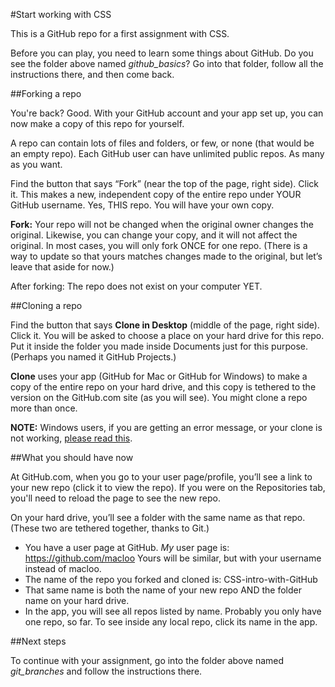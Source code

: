 #Start working with CSS

This is a GitHub repo for a first assignment with CSS.

Before you can play, you need to learn some things about GitHub. Do you see the folder above named *github_basics*? Go into that folder, follow all the instructions there, and then come back.

##Forking a repo

You're back? Good. With your GitHub account and your app set up, you can now make a copy of this repo for yourself.

A repo can contain lots of files and folders, or few, or none (that would be an empty repo). Each GitHub user can have unlimited public repos. As many as you want.

Find the button that says “Fork” (near the top of the page, right side). Click it. This makes a new, independent copy of the entire repo under YOUR GitHub username. Yes, THIS repo. You will have your own copy.

**Fork:** Your repo will not be changed when the original owner changes the original. Likewise, you can change your copy, and it will not affect the original. In most cases, you will only fork ONCE for one repo. (There is a way to update so that yours matches changes made to the original, but let’s leave that aside for now.)

After forking: The repo does not exist on your computer YET.

##Cloning a repo

Find the button that says **Clone in Desktop** (middle of the page, right side). Click it. You will be asked to choose a place on your hard drive for this repo. Put it inside the folder you made inside Documents just for this purpose. (Perhaps you named it GitHub Projects.)

**Clone** uses your app (GitHub for Mac or GitHub for Windows) to make a copy of the entire repo on your hard drive, and this copy is tethered to the version on the GitHub.com site (as you will see). You might clone a repo more than once.

**NOTE:** Windows users, if you are getting an error message, or your clone is not working, [please read this](http://babydatajournalism.tumblr.com/post/85108267252/github-for-windows-cant-clone-repo-stops-at-9).

##What you should have now

At GitHub.com, when you go to your user page/profile, you’ll see a link to your new repo (click it to view the repo). If you were on the Repositories tab, you'll need to reload the page to see the new repo.

On your hard drive, you’ll see a folder with the same name as that repo. (These two are tethered together, thanks to Git.)

* You have a user page at GitHub. *My* user page is: https://github.com/macloo Yours will be similar, but with your username instead of macloo.
* The name of the repo you forked and cloned is: CSS-intro-with-GitHub
* That same name is both the name of your new repo AND the folder name on your hard drive.
* In the app, you will see all repos listed by name. Probably you only have one repo, so far. To see inside any local repo, click its name in the app.

##Next steps

To continue with your assignment, go into the folder above named *git_branches* and follow the instructions there.
